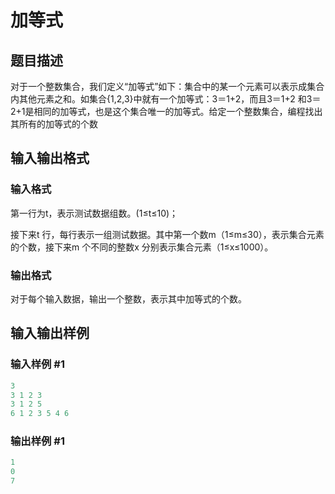 # 加等式

## 题目描述

对于一个整数集合，我们定义“加等式”如下：集合中的某一个元素可以表示成集合内其他元素之和。如集合{1,2,3}中就有一个加等式：3＝1+2，而且3＝1+2 和3＝2+1是相同的加等式，也是这个集合唯一的加等式。给定一个整数集合，编程找出其所有的加等式的个数

## 输入输出格式

### 输入格式

第一行为t，表示测试数据组数。(1≤t≤10)；

接下来t 行，每行表示一组测试数据。其中第一个数m（1≤m≤30），表示集合元素的个数，接下来m 个不同的整数x 分别表示集合元素（1≤x≤1000）。

### 输出格式

对于每个输入数据，输出一个整数，表示其中加等式的个数。

## 输入输出样例

### 输入样例 #1

```cpp
3
3 1 2 3
3 1 2 5
6 1 2 3 5 4 6
```


### 输出样例 #1

```cpp
1
0
7
```


